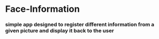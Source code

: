 # Face-Information

### simple app designed to register different information from a given picture and display it back to the user
